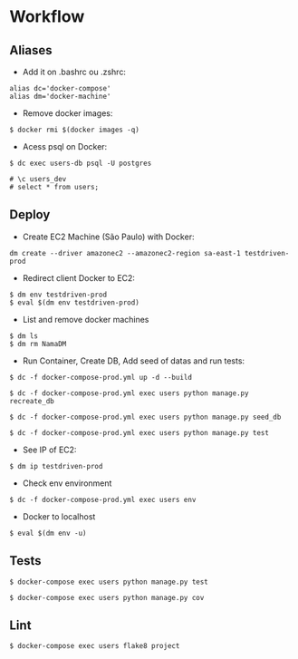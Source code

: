 # Workflow

## Aliases

* Add it on .bashrc ou .zshrc:

```
alias dc='docker-compose'
alias dm='docker-machine'
```

* Remove docker images:

```
$ docker rmi $(docker images -q)
```

* Acess psql on Docker:
```
$ dc exec users-db psql -U postgres

# \c users_dev
# select * from users;
```


## Deploy 

* Create EC2 Machine (São Paulo) with Docker:
```
dm create --driver amazonec2 --amazonec2-region sa-east-1 testdriven-prod
```

* Redirect client Docker to EC2:
```
$ dm env testdriven-prod
$ eval $(dm env testdriven-prod)
```
* List and remove docker machines 
```
$ dm ls
$ dm rm NamaDM
```
* Run  Container, Create DB, Add seed of datas and run tests:
```
$ dc -f docker-compose-prod.yml up -d --build

$ dc -f docker-compose-prod.yml exec users python manage.py recreate_db

$ dc -f docker-compose-prod.yml exec users python manage.py seed_db

$ dc -f docker-compose-prod.yml exec users python manage.py test
```
* See IP of EC2:

```
$ dm ip testdriven-prod
```

* Check env environment
```
$ dc -f docker-compose-prod.yml exec users env
```

* Docker to localhost
```
$ eval $(dm env -u)
```

## Tests
```
$ docker-compose exec users python manage.py test

$ docker-compose exec users python manage.py cov

```

## Lint
```
$ docker-compose exec users flake8 project

```
